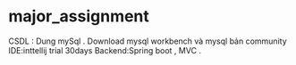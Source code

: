 # major_assignment

CSDL : Dung mySql . Download mysql workbench và mysql bản community
IDE:inttellij trial 30days
Backend:Spring boot , MVC .

